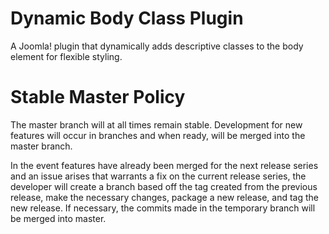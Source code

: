 Dynamic Body Class Plugin
====================
A Joomla! plugin that dynamically adds descriptive classes to the body element for flexible styling.

Stable Master Policy
====================
The master branch will at all times remain stable. Development for new features will occur in branches and when ready, will be merged into the master branch.

In the event features have already been merged for the next release series and an issue arises that warrants a fix on the current release series, the developer will create a branch based off the tag created from the previous release, make the necessary changes, package a new release, and tag the new release. If necessary, the commits made in the temporary branch will be merged into master.
